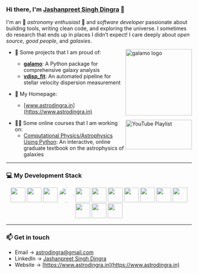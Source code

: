 
### Hi there, I'm [Jashanpreet Singh Dingra](https://www.astrodingra.in) 👋

I'm an 🌌 *astronomy enthusiast* 🌌 and *software developer* passionate about building tools, writing clean code, and exploring the universe. I sometimes do research that ends up in places I didn’t expect! I care deeply about *open source*, *good people*, and *galaxies*.

<a href="https://www.galamo.org" target="_blank"><img align="right" src="https://avatars.githubusercontent.com/u/204757619?s=400&u=a25bb2e77d2962a299f5bc768628abfe577ce5ed&v=4" alt="galamo logo" width=180px height=180px></a>

* 🔭 Some projects that I am proud of:

  * [**galamo**](https://www.galamo.org): A Python package for comprehensive galaxy analysis
  * [**vdisp\_fit**](https://github.com/jsdingra11/vdisp_fit/): An automated pipeline for stellar velocity dispersion measurement

* 🚀 My Homepage:

  * [www.astrodingra.in](https://www.astrodingra.in)

<a href="https://youtube.com/playlist?list=PL54Wg1cwz_jO8lR12W_DJWXkAUlpTlx4w&si=Zi-gDh-_83fU765M" target="_blank"><img align="right" src="https://upload.wikimedia.org/wikipedia/commons/b/b8/YouTube_Logo_2017.svg" alt="YouTube Playlist" width=180px height=80px></a>

* 👨‍🏫 Some online courses that I am working on:
  * [Computational Physics/Astrophysics Using Python](https://github.com/GNDU-Physics/gndu_python25): An interactive, online graduate textbook on the astrophysics of galaxies

---

### 💻 My Development Stack

<p align="center">
  <img src="https://cdn.jsdelivr.net/gh/devicons/devicon/icons/python/python-original.svg" width="40" height="40"/>
  <img src="https://cdn.jsdelivr.net/gh/devicons/devicon/icons/julia/julia-original.svg" width="40" height="40"/>
  <img src="https://cdn.jsdelivr.net/gh/devicons/devicon/icons/r/r-original.svg" width="40" height="40"/>
  <img src="https://upload.wikimedia.org/wikipedia/commons/2/21/Matlab_Logo.png" width="40" height="40" style="border-radius:50%"/>
  <img src="https://cdn.jsdelivr.net/gh/devicons/devicon/icons/mysql/mysql-original.svg" width="40" height="40"/>
  <img src="https://cdn.jsdelivr.net/gh/devicons/devicon/icons/html5/html5-original.svg" width="40" height="40"/>
  <img src="https://cdn.jsdelivr.net/gh/devicons/devicon/icons/css3/css3-original.svg" width="40" height="40"/>
  <img src="https://cdn.jsdelivr.net/gh/devicons/devicon/icons/javascript/javascript-original.svg" width="40" height="40"/>
  <img src="https://cdn.jsdelivr.net/gh/devicons/devicon/icons/php/php-original.svg" width="40" height="40"/>
  <img src="https://cdn.jsdelivr.net/gh/devicons/devicon/icons/arduino/arduino-original.svg" width="40" height="40"/>
  <img src="https://cdn.jsdelivr.net/gh/devicons/devicon/icons/c/c-original.svg" width="40" height="40"/>
  <img src="https://cdn.jsdelivr.net/gh/devicons/devicon/icons/cplusplus/cplusplus-original.svg" width="40" height="40"/>
  <img src="https://cdn.jsdelivr.net/gh/devicons/devicon/icons/react/react-original.svg" width="40" height="40"/>
  <img src="https://cdn.jsdelivr.net/gh/devicons/devicon/icons/docker/docker-original.svg" width="40" height="40"/>
</p>

---

### 📫 Get in touch

* Email → [astrodingra@gmail.com](mailto:astrodingra@gmail.com)
* LinkedIn → [Jashanpreet Singh Dingra](https://www.linkedin.com/in/jashanpreet-singh-dingra-2046b4206/)
* Website → [https://www.astrodingra.in](https://www.astrodingra.in)
